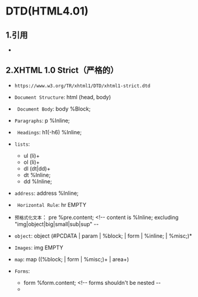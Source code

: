 # DTD(HTML4.01)

## 1.引用
* <!DOCTYPE html 声明引用DTD,(HTML4.01基于SGML)

## 2.XHTML 1.0 Strict（严格的）
* `https://www.w3.org/TR/xhtml1/DTD/xhtml1-strict.dtd`

* `Document Structure`:   html (head, body)
* ` Document Body`:   body %Block;
* `Paragraphs`:   p %Inline;
* ` Headings`:   h1(-h6)  %Inline;
* `lists`:
	*   ul (li)+
	*   ol (li)+
	*   dl (dt|dd)+
	*   dt %Inline;
	*   dd %Inline;
* `address`:   address %Inline;
* ` Horizontal Rule`:   hr EMPTY
* `预格式化文本`：  pre %pre.content;  <!-- content is %Inline; excluding "img|object|big|small|sub|sup" -- 
* `object`:  object (#PCDATA | param | %block; | form | %inline; | %misc;)*
* `Images`:  img EMPTY
* `map`:   map ((%block; | form | %misc;)+ | area+)
* `Forms`:
	*   form %form.content;    <!-- forms shouldn't be nested --
	* <!--
  Each label must not contain more than ONE field
  Label elements shouldn't be nested.
--   label %Inline;
	*   select (optgroup|option)+   <!-- option selector --
	*   optgroup (option)+    <!-- option group --
	*   option (#PCDATA)      <!-- selectable choice --
	*   textarea (#PCDATA)      <!-- multi-line text field --
	*   fieldset (#PCDATA | legend | %block; | form | %inline; | %misc;)*
	*   legend %Inline;      <!-- fieldset label --
	*   button %button.content;   <!-- push button --
* `Tables`:
	*   table
	 (caption?, (col*|colgroup*), thead?, tfoot?, (tbody+|tr+))
	*   caption  %Inline;
	*   thead    (tr)+
	*   tfoot    (tr)+
	*   tbody    (tr)+
	*   colgroup (col)*
	*   col      EMPTY
	*   tr       (th|td)+
	*   th       %Flow;
	*   td       %Flow;

## 3.HTML 4.01 Strict（严格的）
* `https://www.w3.org/TR/html4/strict.dtd`
